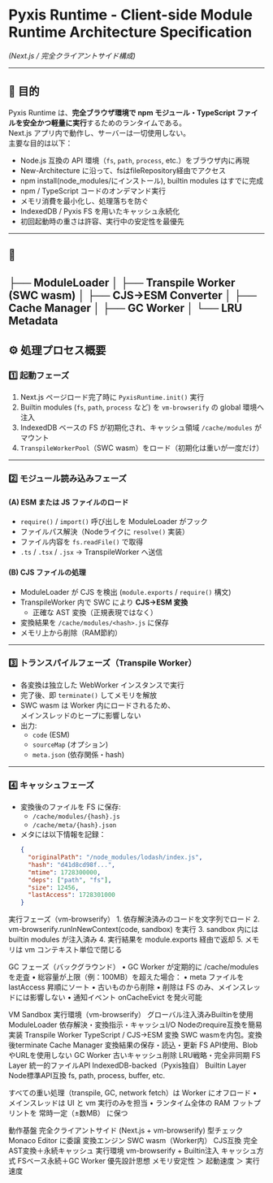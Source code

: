 # Pyxis Runtime - Client-side Module Runtime Architecture Specification  
*(Next.js / 完全クライアントサイド構成)*

---

## 🎯 目的

Pyxis Runtime は、**完全ブラウザ環境で npm モジュール・TypeScript ファイルを安全かつ軽量に実行**するためのランタイムである。  
Next.js アプリ内で動作し、サーバーは一切使用しない。  
主要な目的は以下：

- Node.js 互換の API 環境（`fs`, `path`, `process`, etc.）をブラウザ内に再現  
- New-Architecture に沿って、fsはfileRepository経由でアクセス
- npm install(node_modules/にインストール), builtin modules はすでに完成
- npm / TypeScript コードのオンデマンド実行  
- メモリ消費を最小化し、処理落ちを防ぐ  
- IndexedDB / Pyxis FS を用いたキャッシュ永続化  
- 初回起動時の重さは許容、実行中の安定性を最優先  

---

## 🧱
├── ModuleLoader
│        ├── Transpile Worker (SWC wasm)
│        ├── CJS→ESM Converter
│        ├── Cache Manager
│        ├── GC Worker
│        └── LRU Metadata 
---

## ⚙️ 処理プロセス概要

### 1️⃣ 起動フェーズ
1. Next.js ページロード完了時に `PyxisRuntime.init()` 実行  
2. Builtin modules (`fs`, `path`, `process` など) を `vm-browserify` の global 環境へ注入  
3. IndexedDB ベースの FS が初期化され、キャッシュ領域 `/cache/modules` がマウント  
4. `TranspileWorkerPool`（SWC wasm）をロード（初期化は重いが一度だけ）

---

### 2️⃣ モジュール読み込みフェーズ

#### (A) ESM または JS ファイルのロード
- `require()` / `import()` 呼び出しを ModuleLoader がフック  
- ファイルパス解決（Nodeライクに `resolve()` 実装）  
- ファイル内容を `fs.readFile()` で取得  
- `.ts` / `.tsx` / `.jsx` → TranspileWorker へ送信  

#### (B) CJS ファイルの処理
- ModuleLoader が CJS を検出 (`module.exports` / `require()` 構文)  
- TranspileWorker 内で SWC により **CJS→ESM 変換**  
  - 正確な AST 変換（正規表現ではなく）  
- 変換結果を `/cache/modules/<hash>.js` に保存  
- メモリ上から削除（RAM節約）

---

### 3️⃣ トランスパイルフェーズ（Transpile Worker）
- 各変換は独立した WebWorker インスタンスで実行  
- 完了後、即 `terminate()` してメモリを解放  
- SWC wasm は Worker 内にロードされるため、  
  メインスレッドのヒープに影響しない  
- 出力:
  - `code` (ESM)
  - `sourceMap` (オプション)
  - `meta.json` (依存関係・hash)

---

### 4️⃣ キャッシュフェーズ
- 変換後のファイルを FS に保存:
  - `/cache/modules/{hash}.js`
  - `/cache/meta/{hash}.json`
- メタには以下情報を記録：
  ```json
  {
    "originalPath": "/node_modules/lodash/index.js",
    "hash": "d41d8cd98f...",
    "mtime": 1728300000,
    "deps": ["path", "fs"],
    "size": 12456,
    "lastAccess": 1728301000
  }

実行フェーズ（vm-browserify）
	1.	依存解決済みのコードを文字列でロード
	2.	vm-browserify.runInNewContext(code, sandbox) を実行
	3.	sandbox 内には builtin modules が注入済み
	4.	実行結果を module.exports 経由で返却
	5.	メモリは vm コンテキスト単位で閉じる


  GC フェーズ（バックグラウンド）
	•	GC Worker が定期的に /cache/modules を走査
	•	総容量が上限（例：100MB）を超えた場合：
	•	meta ファイルを lastAccess 昇順にソート
	•	古いものから削除
	•	削除は FS のみ、メインスレッドには影響しない
	•	通知イベント onCacheEvict を発火可能



  VM Sandbox
実行環境（vm-browserify）
グローバル注入済みBuiltinを使用
ModuleLoader
依存解決・変換指示・キャッシュI/O
Nodeのrequire互換を簡易実装
Transpile Worker
TypeScript / CJS→ESM 変換
SWC wasmを内包。変換後terminate
Cache Manager
変換結果の保存・読込・更新
FS API使用、BlobやURLを使用しない
GC Worker
古いキャッシュ削除
LRU戦略・完全非同期
FS Layer
統一的ファイルAPI
IndexedDB-backed（Pyxis独自）
Builtin Layer
Node標準API互換
fs, path, process, buffer, etc.



すべての重い処理（transpile, GC, network fetch）は Worker にオフロード
	•	メインスレッドは UI と vm 実行のみを担当
	•	ランタイム全体の RAM フットプリントを 常時一定（±数MB） に保つ




動作基盤
完全クライアントサイド (Next.js + vm-browserify)
型チェック
Monaco Editor に委譲
変換エンジン
SWC wasm（Worker内）
CJS互換
完全AST変換＋永続キャッシュ
実行環境
vm-browserify + Builtin注入
キャッシュ方式
FSベース永続＋GC Worker
優先設計思想
メモリ安定性 ＞ 起動速度 ＞ 実行速度
